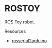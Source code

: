 # ROSTOY
ROS Toy robot. 

Resources

* [rosserial2arduino](http://wiki.ros.org/rosserial_arduino/Tutorials/Arduino%20IDE%20Setup)
